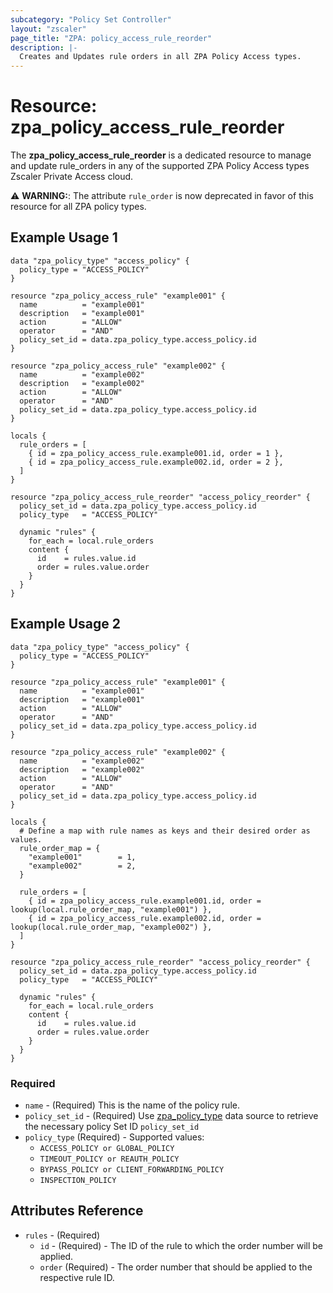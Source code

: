 ```yaml
---
subcategory: "Policy Set Controller"
layout: "zscaler"
page_title: "ZPA: policy_access_rule_reorder"
description: |-
  Creates and Updates rule orders in all ZPA Policy Access types.
---
```


# Resource: zpa_policy_access_rule_reorder

The **zpa_policy_access_rule_reorder** is a dedicated resource to manage and update rule_orders in any of the supported ZPA Policy Access types Zscaler Private Access cloud.

⚠️ **WARNING:**: The attribute ``rule_order`` is now deprecated in favor of this resource for all ZPA policy types.

## Example Usage 1

```hcl
data "zpa_policy_type" "access_policy" {
  policy_type = "ACCESS_POLICY"
}

resource "zpa_policy_access_rule" "example001" {
  name          = "example001"
  description   = "example001"
  action        = "ALLOW"
  operator      = "AND"
  policy_set_id = data.zpa_policy_type.access_policy.id
}

resource "zpa_policy_access_rule" "example002" {
  name          = "example002"
  description   = "example002"
  action        = "ALLOW"
  operator      = "AND"
  policy_set_id = data.zpa_policy_type.access_policy.id
}

locals {
  rule_orders = [
    { id = zpa_policy_access_rule.example001.id, order = 1 },
    { id = zpa_policy_access_rule.example002.id, order = 2 },
  ]
}

resource "zpa_policy_access_rule_reorder" "access_policy_reorder" {
  policy_set_id = data.zpa_policy_type.access_policy.id
  policy_type   = "ACCESS_POLICY"

  dynamic "rules" {
    for_each = local.rule_orders
    content {
      id    = rules.value.id
      order = rules.value.order
    }
  }
}
```

## Example Usage 2

```hcl
data "zpa_policy_type" "access_policy" {
  policy_type = "ACCESS_POLICY"
}

resource "zpa_policy_access_rule" "example001" {
  name          = "example001"
  description   = "example001"
  action        = "ALLOW"
  operator      = "AND"
  policy_set_id = data.zpa_policy_type.access_policy.id
}

resource "zpa_policy_access_rule" "example002" {
  name          = "example002"
  description   = "example002"
  action        = "ALLOW"
  operator      = "AND"
  policy_set_id = data.zpa_policy_type.access_policy.id
}

locals {
  # Define a map with rule names as keys and their desired order as values.
  rule_order_map = {
    "example001"        = 1,
    "example002"        = 2,
  }

  rule_orders = [
    { id = zpa_policy_access_rule.example001.id, order = lookup(local.rule_order_map, "example001") },
    { id = zpa_policy_access_rule.example002.id, order = lookup(local.rule_order_map, "example002") },
  ]
}

resource "zpa_policy_access_rule_reorder" "access_policy_reorder" {
  policy_set_id = data.zpa_policy_type.access_policy.id
  policy_type   = "ACCESS_POLICY"

  dynamic "rules" {
    for_each = local.rule_orders
    content {
      id    = rules.value.id
      order = rules.value.order
    }
  }
}
```

### Required

* `name` - (Required) This is the name of the policy rule.
* `policy_set_id` - (Required) Use [zpa_policy_type](https://registry.terraform.io/providers/zscaler/zpa/latest/docs/data-sources/zpa_policy_type) data source to retrieve the necessary policy Set ID ``policy_set_id``
* `policy_type` (Required) - Supported values:
  * ``ACCESS_POLICY or GLOBAL_POLICY``
  * ``TIMEOUT_POLICY or REAUTH_POLICY``
  * ``BYPASS_POLICY or CLIENT_FORWARDING_POLICY``
  * ``INSPECTION_POLICY``

## Attributes Reference

* `rules` - (Required)
  * `id` - (Required) - The ID of the rule to which the order number will be applied.
  * `order` (Required) - The order number that should be applied to the respective rule ID.
